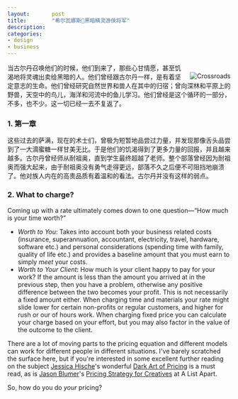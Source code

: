 ```yaml
---
layout:       post
title:        "希尔瓦娜斯黑暗精灵游侠将军"
description: 
categories:     
- design
- business
---
```


<a href="http://www.flickr.com/photos/jaredearle/2539172947/" class="image-wrapper" style="">
	<img class="bordered" alt="Crossroads" src="http://pic1.178.com/2/21078/month_1012/f912e44a7f2c28296c6a867eab2ea53e.jpg" style="float:right;margin-top:20px;display:block;margin-left:20px;" title="Photograph by Jared Earle under CC BY-NC-ND 2.0" /> 
</a>
当古尔丹召唤他们的时候，他们到来了，那些心甘情愿，甚至饥渴地将灵魂出卖给黑暗的人。他们曾经跟古尔丹一样，是有着坚定意志的生命。他们曾经研究自然世界和兽人在其中的归宿；曾向深林和平原上的野兽，天空中的鸟儿，海洋和河流中的鱼儿学习。他们曾经是这个循环的一部分，不多，也不少。这一切已经一去不复返了。

### 1. 第一章
这些过去的萨满，现在的术士们，曾极为短暂地品尝过力量，并发现那像舌头品尝到了一大滴蜜糖一样甘美无比。于是他们的饥渴得到了更多力量的回报，并且越来越多。古尔丹曾经师从耐祖奥，直到学生最终超越了老师。整个部落曾经因为耐祖奥而强大起来，由于耐祖奥没有勇气走得更远，部落不久之后便不可阻挡地崩溃了。他对族人内在的高贵品质有着温和的看法。古尔丹并没有这样的弱点。

### 2. What to charge?
Coming up with a rate ultimately comes down to one question&mdash;“How much is your time worth?”
* _Worth to You_: Takes into account both your business related costs (insurance, superannuation, accountant, electricity, travel, hardware, software etc.) and personal considerations (spending time with family, quality of life etc.) and provides a baseline amount that you must earn to simply _meet_ your costs. 
* _Worth to Your Client_: How much is your client happy to pay for your work? If the amount is less than the amount you arrived at in the previous step, then you have a problem, otherwise any positive difference between the two becomes your profit. This is not necessarily a fixed amount either. When charging time and materials your rate might slide lower for certain non-profits or regular customers, and higher for rush or our of hours work. When charging fixed price you can calculate your charge based on your effort, but you may also factor in the value of the outcome to the client.

There are a lot of moving parts to the pricing equation and different models can work for different people in different situations.  I've barely scratched the surface here, but if you're interested in some excellent further reading on the subject [Jessica Hische][3]'s wonderful [Dark Art of Pricing][2] is a must read, as is [Jason Blumer][4]'s [Pricing Strategy for Creatives][1] at A List Apart.

So, how do you do _your_ pricing?

[1]:http://www.alistapart.com/articles/pricing-strategy-for-creatives/
[2]:http://www.jessicahische.is/obsessedwiththeinternet/andhelpingyougetpaid/the-dark-art-of-pricing
[3]:https://twitter.com/#!/jessicahische
[4]:https://twitter.com/#!/JasonMBlumer
